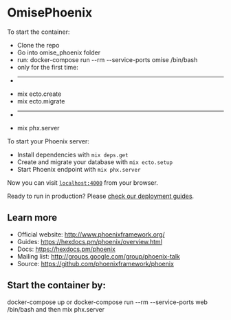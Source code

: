 


# OmisePhoenix
To start the container:
  * Clone the repo
  * Go into omise_phoenix folder
  * run: docker-compose run --rm --service-ports omise /bin/bash
  * only for the first time:
  * ---
  * mix ecto.create
  * mix ecto.migrate
  * ---
  * mix phx.server

To start your Phoenix server:

  * Install dependencies with `mix deps.get`
  * Create and migrate your database with `mix ecto.setup`
  * Start Phoenix endpoint with `mix phx.server`

Now you can visit [`localhost:4000`](http://localhost:4000) from your browser.

Ready to run in production? Please [check our deployment guides](https://hexdocs.pm/phoenix/deployment.html).

## Learn more

  * Official website: http://www.phoenixframework.org/
  * Guides: https://hexdocs.pm/phoenix/overview.html
  * Docs: https://hexdocs.pm/phoenix
  * Mailing list: http://groups.google.com/group/phoenix-talk
  * Source: https://github.com/phoenixframework/phoenix

## Start the container by:
docker-compose up
or
docker-compose run --rm --service-ports web /bin/bash
and then mix phx.server

